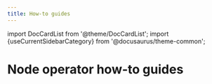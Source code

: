 ```yaml
---
title: How-to guides
---
```

import DocCardList from '@theme/DocCardList';
import {useCurrentSidebarCategory} from '@docusaurus/theme-common';

# Node operator how-to guides

<DocCardList items={useCurrentSidebarCategory().items}/>